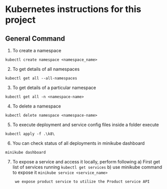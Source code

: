 # Kubernetes instructions for this project

## General Command

1) To create a namespace

```
kubectl create namespace <namespace_name>
```

2) To get details of all namespaces

```
kubectl get all --all-namespaces
```

3) To get details of a particular namespace

```
kubectl get all -n <namespace-name>
```

4) To delete a namespace
```
kubectl delete namespace <namespace-name>
```

5) To execute deployment and service config files inside a folder execute
```
kubectl apply -f .\k8\
```

6) You can check status of all deployments in minikube dashboard
```
minikube dashboard
```

7) To expose a service and access it locally, perform following
	a) First get list of services running
		```
		kubectl get services
		```
	b) use minikube command to expose it
		```
		minikube service <service_name>
		```
		
		we expose product service to utilize the Product service API